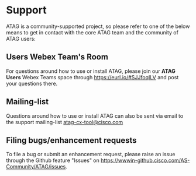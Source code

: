 # Support

ATAG is a community-supported project, so please refer to one of the below means to get in contact with the core ATAG team and the community of ATAG users:

## Users Webex Team's Room

For questions around how to use or install ATAG, please join our **ATAG Users** Webex Teams space through <https://eurl.io/#SJJfoqILV> and post your questions there.

## Mailing-list

Questions around how to use or install ATAG can also be sent via email to the support mailing-list <atag-cx-tool@cisco.com>

## Filing bugs/enhancement requests

To file a bug or submit an enhancement request, please raise an issue through the Github feature "Issues" on <https://wwwin-github.cisco.com/AS-Community/ATAG/issues>.
